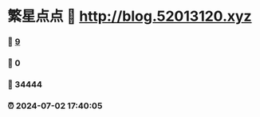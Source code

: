 # 繁星点点 :link: http://blog.52013120.xyz 
### :page_facing_up: [9](http://blog.52013120.xyz/tag.html) 
### :speech_balloon: 0 
### :hibiscus: 34444 
### :alarm_clock: 2024-07-02 17:40:05 
